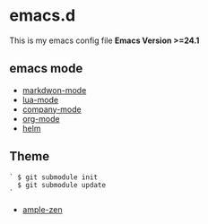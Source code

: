 # emacs.d

This is my emacs config file
**Emacs Version >=24.1**
## emacs mode
* [markdwon-mode](http://jblevins.org/projects/markdown-mode/)
* [lua-mode](http://immerrr.github.io/lua-mode/)
* [company-mode](https://github.com/company-mode/company-mode)
* [org-mode](http://orgmode.org/)
* [helm](https://github.com/emacs-helm/helm)


## Theme 

	` $ git submodule init
	  $ git submodule update
    `
* [ample-zen](https://github.com/mjwall/ample-zen)
